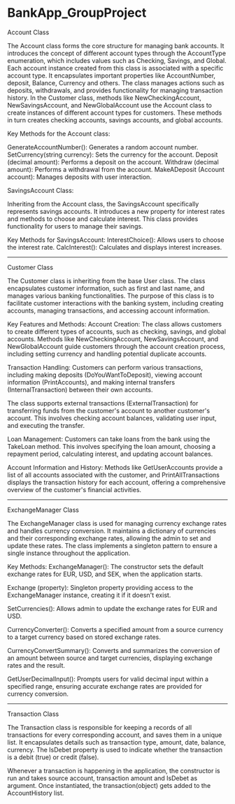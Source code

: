 # BankApp_GroupProject

Account Class

The Account class forms the core structure for managing bank accounts. It introduces the concept of different account types through the AccountType enumeration, which includes values such as Checking, Savings, and Global. Each account instance created from this class is associated with a specific account type.
It encapsulates important properties like AccountNumber, deposit, Balance, Currency and others.
The class manages actions such as deposits, withdrawals, and provides functionality for managing transaction history.
In the Customer class, methods like NewCheckingAccount, NewSavingsAccount, and NewGlobalAccount use the Account class to create instances of different account types for customers. These methods in turn creates checking accounts, savings accounts, and global accounts.

Key Methods for the Account class:

GenerateAccountNumber(): Generates a random account number.
SetCurrency(string currency): Sets the currency for the account.
Deposit (decimal amount): Performs a deposit on the account.
Withdraw (decimal amount): Performs a withdrawal from the account.
MakeADeposit (Account account): Manages deposits with user interaction.

SavingsAccount Class: 

Inheriting from the Account class, the SavingsAccount specifically represents savings accounts. It introduces a new property for interest rates and methods to choose and calculate interest. This class provides functionality for users to manage their savings.

Key Methods for SavingsAccount:
InterestChoice(): Allows users to choose the interest rate.
CalcInterest(): Calculates and displays interest increases.

----------

Customer Class

The Customer class is inheriting from the base User class. The class encapsulates customer information, such as first and last name, and manages various banking functionalities. The purpose of this class is to facilitate customer interactions with the banking system, including creating accounts, managing transactions, and accessing account information.

Key Features and Methods:
Account Creation:
The class allows customers to create different types of accounts, such as checking, savings, and global accounts. Methods like NewCheckingAccount, NewSavingsAccount, and NewGlobalAccount guide customers through the account creation process, including setting currency and handling potential duplicate accounts.

Transaction Handling:
Customers can perform various transactions, including making deposits (DoYouWantToDeposit), viewing account information (PrintAccounts), and making internal transfers (InternalTransaction) between their own accounts.

The class supports external transactions (ExternalTransaction) for transferring funds from the customer's account to another customer's account. This involves checking account balances, validating user input, and executing the transfer.

Loan Management:
Customers can take loans from the bank using the TakeLoan method. This involves specifying the loan amount, choosing a repayment period, calculating interest, and updating account balances.

Account Information and History:
Methods like GetUserAccounts provide a list of all accounts associated with the customer, and PrintAllTransactions displays the transaction history for each account, offering a comprehensive overview of the customer's financial activities.

----------

ExchangeManager Class

The ExchangeManager class is used for managing currency exchange rates and handles currency conversion. It maintains a dictionary of currencies and their corresponding exchange rates, allowing the admin to set and update these rates. The class implements a singleton pattern to ensure a single instance throughout the application.

Key Methods:
ExchangeManager():
The constructor sets the default exchange rates for EUR, USD, and SEK, when the application starts.

Exchange (property):
Singleton property providing access to the ExchangeManager instance, creating it if it doesn't exist.

SetCurrencies():
Allows admin to update the exchange rates for EUR and USD.

CurrencyConverter():
Converts a specified amount from a source currency to a target currency based on stored exchange rates.

CurrencyConvertSummary():
Converts and summarizes the conversion of an amount between source and target currencies, displaying exchange rates and the result.

GetUserDecimalInput():
Prompts users for valid decimal input within a specified range, ensuring accurate exchange rates are provided for currency conversion.

----------

Transaction Class

The Transaction class is responsible for keeping a records of all transactions for every corresponding account, and saves them in a unique list. It encapsulates details such as transaction type, amount, date, balance, currency. The IsDebet property is used to indicate whether the transaction is a debit (true) or credit (false).

Whenever a transaction is happening in the application, the constructor is run and takes source account, transaction amount and IsDebet as argument. Once instantiated, the transaction(object) gets added to the AccountHistory list.
